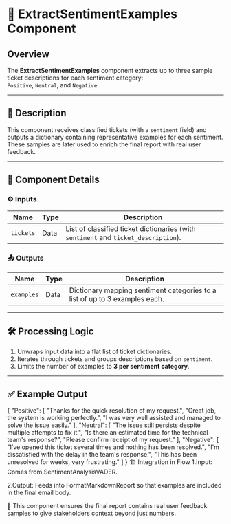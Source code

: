 # 📝 ExtractSentimentExamples Component

## Overview
The **ExtractSentimentExamples** component extracts up to three sample ticket descriptions for each sentiment category:  
`Positive`, `Neutral`, and `Negative`.  

---

## 📌 Description
This component receives classified tickets (with a `sentiment` field) and outputs a dictionary containing representative examples for each sentiment. These samples are later used to enrich the final report with real user feedback.

---

## 🧩 Component Details

### ⚙️ Inputs
| Name      | Type | Description                                                   |
|-----------|------|---------------------------------------------------------------|
| `tickets` | Data | List of classified ticket dictionaries (with `sentiment` and `ticket_description`). |

### 📤 Outputs
| Name      | Type | Description                                                        |
|-----------|------|--------------------------------------------------------------------|
| `examples`| Data | Dictionary mapping sentiment categories to a list of up to 3 examples each. |

---

## 🛠 Processing Logic
1. Unwraps input data into a flat list of ticket dictionaries.  
2. Iterates through tickets and groups descriptions based on `sentiment`.  
3. Limits the number of examples to **3 per sentiment category**.

---

## ✅ Example Output

{
  "Positive": [
    "Thanks for the quick resolution of my request.",
    "Great job, the system is working perfectly.",
    "I was very well assisted and managed to solve the issue easily."
  ],
  "Neutral": [
    "The issue still persists despite multiple attempts to fix it.",
    "Is there an estimated time for the technical team's response?",
    "Please confirm receipt of my request."
  ],
  "Negative": [
    "I’ve opened this ticket several times and nothing has been resolved.",
    "I'm dissatisfied with the delay in the team's response.",
    "This has been unresolved for weeks, very frustrating."
  ]
}
🏗 Integration in Flow
1.Input: Comes from SentimentAnalysisVADER.

2.Output: Feeds into FormatMarkdownReport so that examples are included in the final email body.

📌 This component ensures the final report contains real user feedback samples to give stakeholders context beyond just numbers.

